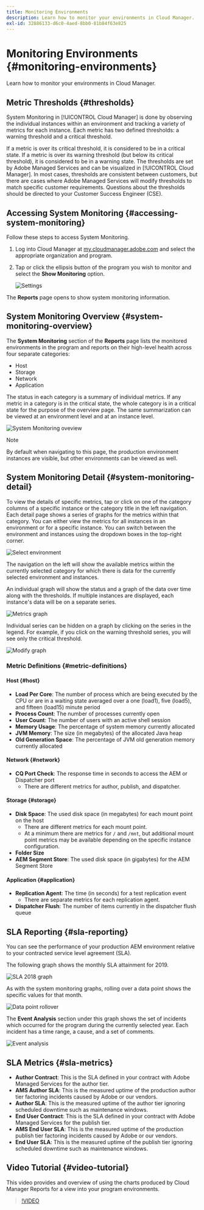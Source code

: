```yaml
---
title: Monitoring Environments
description: Learn how to monitor your environments in Cloud Manager.
exl-id: 32886133-d6c0-4aed-8bb0-81b84f63e825
---
```


# Monitoring Environments {#monitoring-environments}

Learn how to monitor your environments in Cloud Manager.

## Metric Thresholds {#thresholds}

System Monitoring in [!UICONTROL Cloud Manager] is done by observing the individual instances within an environment and tracking a variety of metrics for each instance. Each metric has two defined thresholds: a warning threshold and a critical threshold. 

If a metric is over its critical threshold, it is considered to be in a critical state. If a metric is over its warning threshold (but below its critical threshold), it is considered to be in a warning state. The thresholds are set by Adobe Managed Services and can be visualized in [!UICONTROL Cloud Manager]. In most cases, thresholds are consistent between customers, but there are cases where Adobe Managed Services will modify thresholds to match specific customer requirements. Questions about the thresholds should be directed to your Customer Success Engineer (CSE).

## Accessing System Monitoring {#accessing-system-monitoring}

Follow these steps to access System Monitoring.

1. Log into Cloud Manager at [my.cloudmanager.adobe.com](https://my.cloudmanager.adobe.com) and select the appropriate organization and program.

1. Tap or click the ellipsis button of the program you wish to monitor and select the **Show Monitoring** option.
 
   ![Settings](/help/assets/first-timea1.png)

The **Reports** page opens to show system monitoring information.

## System Monitoring Overview {#system-monitoring-overview}

The **System Monitoring** section of the **Reports** page lists the monitored environments in the program and reports on their high-level health across four separate categories:

* Host
* Storage
* Network
* Application

The status in each category is a summary of individual metrics. If any metric in a category is in the critical state, the whole category is in a critical state for the purpose of the overview page. The same summarization can be viewed at an environment level and at an instance level. 

![System Monitoring oveview](/help/assets/System-Monitoring-Reports.png)

>[!NOTE]
>
>By default when navigating to this page, the production environment instances are visible, but other environments can be viewed as well.

## System Monitoring Detail {#system-monitoring-detail}

To view the details of specific metrics, tap or click on one of the category columns of a specific instance or the category title in the left navigation. Each detail page shows a series of graphs for the metrics within that category. You can either view the metrics for all instances in an environment or for a specific instance. You can switch between the environment and instances using the dropdown boxes in the top-right corner.

![Select environment](/help/assets/System_Monitoring1.png)

The navigation on the left will show the available metrics within the currently selected category for which there is data for the currently selected environment and instances.

An individual graph will show the status and a graph of the data over time along with the thresholds. If multiple instances are displayed, each instance's data will be on a separate series.

![Metrics graph](/help/assets/Monitoring_Graphs1.png)

Individual series can be hidden on a graph by clicking on the series in the legend. 
For example, if you click on the warning threshold series, you will see only the critical threshold.

![Modify graph](/help/assets/Monitoring_Graphs2.png)

### Metric Definitions {#metric-definitions}

#### Host {#host}

* **Load Per Core**: The number of process which are being executed by the CPU or are in a waiting state averaged over a one (load1), five (load5), and fifteen (load15) minute period
* **Process Count**: The number of processes currently open
* **User Count**: The number of users with an active shell session
* **Memory Usage**: The percentage of system memory currently allocated
* **JVM Memory**: The size (in megabytes) of the allocated Java heap
* **Old Generation Space**: The percentage of JVM old generation memory currently allocated

#### Network {#network}

* **CQ Port Check**: The response time in seconds to access the AEM or Dispatcher port
  * There are different metrics for author, publish, and dispatcher.

#### Storage {#storage}

* **Disk Space**: The used disk space (in megabytes) for each mount point on the host
  * There are different metrics for each mount point.
  * At a minimum there are metrics for `/` and `/mnt`, but additional mount point metrics may be available depending on the specific instance configuration.
* **Folder Size**
* **AEM Segment Store**: The used disk space (in gigabytes) for the AEM Segment Store

#### Application {#application}

* **Replication Agent**: The time (in seconds) for a test replication event
  * There are separate metrics for each replication agent.
* **Dispatcher Flush**: The number of items currently in the dispatcher flush queue

## SLA Reporting {#sla-reporting}

You can see the performance of your production AEM environment relative to your contracted service level agreement (SLA).

The following graph shows the monthly SLA attainment for 2019.

![SLA 2018 graph](/help/assets/SLA-Reports-one.png)

As with the system monitoring graphs, rolling over a data point shows the specific values for that month.

![Data point rollover](/help/assets/SLA-Reports-two.png)

The **Event Analysis** section under this graph shows the set of incidents which occurred for the program during the currently selected year. Each incident has a time range, a cause, and a set of comments.

![Event analysis](/help/assets/sla-reporting3.png)

## SLA Metrics {#sla-metrics}

* **Author Contract**: This is the SLA defined in your contract with Adobe Managed Services for the author tier.
* **AMS Author SLA**: This is the measured uptime of the production author tier factoring incidents caused by Adobe or our vendors.
* **Author SLA**: This is the measured uptime of the author tier ignoring scheduled downtime such as maintenance windows.
* **End User Contract**: This is the SLA defined in your contract with Adobe Managed Services for the publish tier.
* **AMS End User SLA**: This is the measured uptime of the production publish tier factoring incidents caused by Adobe or our vendors.
* **End User SLA**: This is the measured uptime of the publish tier ignoring scheduled downtime such as maintenance windows.

## Video Tutorial {#video-tutorial}

This video provides and overview of using the charts produced by Cloud Manager Reports for a view into your program environments.

>[!VIDEO](https://video.tv.adobe.com/v/26315/)
